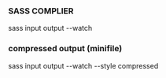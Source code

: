 ### SASS COMPLIER

sass input output --watch

### compressed output (minifile)

sass input output --watch --style compressed
